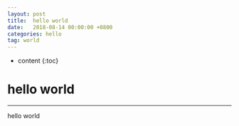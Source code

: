 ```yaml
---
layout: post
title:  hello world
date:   2018-08-14 00:00:00 +0800
categories: hello
tag: world
---
```

* content
{:toc}



# hello world

------

hello world



